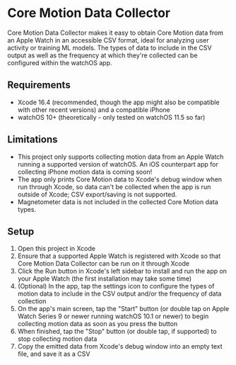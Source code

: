 # Core Motion Data Collector

Core Motion Data Collector makes it easy to obtain Core Motion data from an Apple Watch in an accessible CSV format, ideal for analyzing user activity or training ML models. The types of data to include in the CSV output as well as the frequency at which they're collected can be configured within the watchOS app.

## Requirements

* Xcode 16.4 (recommended, though the app might also be compatible with other recent versions) and a compatible iPhone
* watchOS 10+ (theoretically - only tested on watchOS 11.5 so far)

## Limitations

* This project only supports collecting motion data from an Apple Watch running a supported version of watchOS. An iOS counterpart app for collecting iPhone motion data is coming soon!
* The app only prints Core Motion data to Xcode's debug window when run through Xcode, so data can't be collected when the app is run outside of Xcode; CSV export/saving is not supported.
* Magnetometer data is not included in the collected Core Motion data types.

## Setup

1. Open this project in Xcode
2. Ensure that a supported Apple Watch is registered with Xcode so that Core Motion Data Collector can be run on it through Xcode
3. Click the Run button in Xcode's left sidebar to install and run the app on your Apple Watch (the first installation may take some time)
4. (Optional) In the app, tap the settings icon to configure the types of motion data to include in the CSV output and/or the frequency of data collection
5. On the app's main screen, tap the "Start" button (or double tap on Apple Watch Series 9 or newer running watchOS 10.1 or newer) to begin collecting motion data as soon as you press the button
6. When finished, tap the "Stop" button (or double tap, if supported) to stop collecting motion data
7. Copy the emitted data from Xcode's debug window into an empty text file, and save it as a CSV

